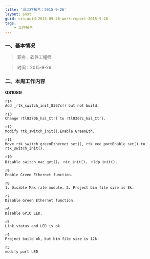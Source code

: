 ```yaml
---
title: '周工作报告：2015-9-26'
layout: post
guid: urn:uuid:2015-09-26-work-report-2015-9-26
tags:
    - 工作报告
---
```


### 一、基本情况

> 职务：软件工程师

> 时间：2015-9-26

### 二、本周工作内容

**GS108G**

	r14
	Add _rtk_switch_init_8367c() but not build.

	r13
	Change rtl8370b_hal_Ctrl to rtl8367c_hal_Ctrl.

	r12
	Modify rtk_switch_init().Enable GreenEth.

	r11
	Move rtk_switch_greenEthernet_set(), rtk_eee_portEnable_set() to rtk_switch_init().

	r10
	Disable switch_mac_get()， nic_init()， rldp_init().

	r9
	Enable Green Ethernet function.

	r8
	1. Disable Max rate module. 2. Project bin file size is 8k.

	r7
	Disable Green Ethernet function.

	r6
	Disable GPIO LED.

	r5
	Link status and LED is ok.

	r4
	Project build ok, but bin file size is 12k.

	r3
	modify port LED
